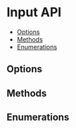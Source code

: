 
# Input API

- [Options](#user-content-options)
- [Methods](#user-content-methods)
- [Enumerations](#user-content-enumerations)

## Options

## Methods

## Enumerations